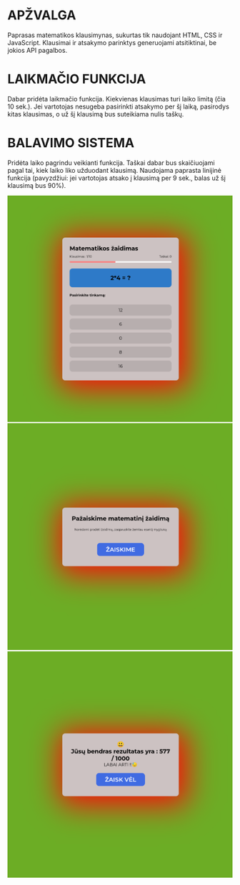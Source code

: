 # APŽVALGA
Paprasas matematikos klausimynas, sukurtas tik naudojant HTML, CSS ir JavaScript. Klausimai ir atsakymo parinktys generuojami atsitiktinai, be jokios API pagalbos.

# LAIKMAČIO FUNKCIJA
Dabar pridėta laikmačio funkcija. Kiekvienas klausimas turi laiko limitą (čia 10 sek.).
Jei vartotojas nesugeba pasirinkti atsakymo per šį laiką, pasirodys kitas klausimas, o už šį klausimą bus suteikiama nulis taškų.

# BALAVIMO SISTEMA
Pridėta laiko pagrindu veikianti funkcija. Taškai dabar bus skaičiuojami pagal tai, kiek laiko liko užduodant klausimą.
Naudojama paprasta linijinė funkcija (pavyzdžiui: jei vartotojas atsako į klausimą per 9 sek., balas už šį klausimą bus 90%).

![image](https://raw.githubusercontent.com/dairidas/math-quiz/master/media/img1.png)
![image](https://raw.githubusercontent.com/dairidas/math-quiz/master/media/img2.png)
![image](https://raw.githubusercontent.com/dairidas/math-quiz/master/media/img3.png)
